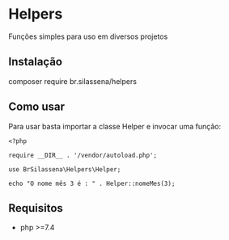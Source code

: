 # Helpers

Funções simples para uso em diversos projetos

## Instalação 

composer require br.silassena/helpers

## Como usar 

Para usar basta importar a classe Helper e invocar uma função:

```
<?php

require __DIR__ . '/vendor/autoload.php';

use BrSilassena\Helpers\Helper;

echo "O nome mês 3 é : " . Helper::nomeMes(3);

```

## Requisitos

- php >=7.4